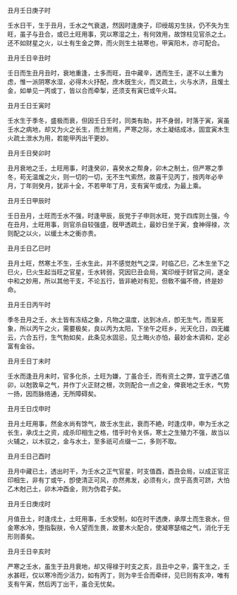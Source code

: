 丑月壬日庚子时

壬水日干，生于丑月，壬水之气衰退，然因时逢庚子，印绶刼刃生扶，仍不失为生旺，虽子与丑合，或已土旺用事，究以寒湿之土，有何效用，故馀柱见官杀之土。还不如财星之火，以土有生金之弊，而火则生土袪寒也，甲寅阳木，亦可配合。

丑月壬日辛丑时

壬日而生丑月丑时，衰地重逢，土多而旺，丑中藏辛，透而生壬，遂不以土重为虑，惟一派阴寒水湿，必得木火抒配，庶木旣生火，而又疏土，火与水济，且煖土金，如单见一丙或丁，皆以合而牵掣，还须支有寅巳或午火耳。

丑月壬日壬寅时

壬水生于季冬，盛极而衰，但因壬日壬时，同类有助，并不身弱，时落于寅，寅虽壬水之病地，却又为火之长生，而土附焉，严寒之际，水土凝结成冰，固宜寅木生火疏土泄水为用，若能甲丙出干更妙。

丑月壬日癸卯时

丑月衰地之壬，土旺用事，时逢癸卯，喜癸水之帮身，卯木之制土，但严寒之季冬，苟无温煖之火，则一切的一切，无不生气索然，故喜干见丙丁，按丙年必辛月，丁年则癸月，犹非十全，不若甲年丁月，支有寅午或戌，为最上乘。

丑月壬日甲辰时

壬日丑月，土旺而壬水不强，时逢甲辰，辰党于子申则水旺，党于四库则土强，今在丑月，土旺用事，则官杀自较强盛，旣甲透疏土，最妙日坐于寅，食神得禄，次则配之以火，以缓土木之衝亦贵。

丑月壬日乙巳时

丑月土旺，然寒土不生，壬水生此，并不感觉尅气之深，时临乙巳，乙木生坐下之巳火，巳火生起当旺之官星，壬水转弱，究因巳丑会局，寓印绶于财官之间，遂全中和之妙用，所以其他干支，不论五行，皆非絶对有犯，但敎不偏不倚，终是妙命。

丑月壬日丙午时

季冬丑月之壬，水土皆有冻结之象，凡物之温度，达到冰点，卽无生气，而呈死象，所以丙午之火，需要极矣，良以丙为太阳，下坐午之旺乡，光天化日，四无纎云，六合五行，生气勃如矣，此条见水固忌，见土晦火亦怕，最妙金木调和，定必富有金谷。

丑月壬日丁未时

壬水而逢丑月未时，官多化杀，土旺为嫌，丁虽合壬，而有资土之弊，宜乎透乙值卯，以尅敦阜之气，并作丁火正财之根，次则配合一点之金，俾衰地之壬水，气势一扬，因而脉络通，无所障碍矣。

丑月壬日戊申时

丑月土旺用事，然金水尚有馀气，故壬水生此，衰而不絶，时逢戊申，申为壬水之长生，承戊土之资，成杀印相生之格，惜乎时令关係，寒土之生殖力不强，故当以火辅之，以木驭之，金与水土，至多祇可点缀一二，多则不取。

丑月壬日己酉时

丑月中藏已土，透出时干，为壬水之正气官星，时支值酉，酉丑会局，以成正官正印相生，非有丁或午，卽使清正可风，亦然弗发，必须有火，庶乎高贵可跻，大怕乙木尅己土，卯木冲酉金，则为伪君子矣。

丑月壬日庚戌时

月值丑土，时逢戌土，土旺用事，壬水受制，如在时干透庚，承厚土而生衰水，但金寒水冷，堕指裂肤，令人望而生畏，故要木火配合，使凝寒瑟缩之气，消化于无形则善矣。

丑月壬日辛亥时

严寒之壬水，虽生于丑月衰地，却又得禄于时支之亥，且丑中之辛，露干生之，壬水甚旺，仅以寒冷而少活力，如有丙丁，则为辛壬合而牵绊，见巳则有亥冲，唯有支有午寅，然后丙丁出干，虽合无忧矣。

